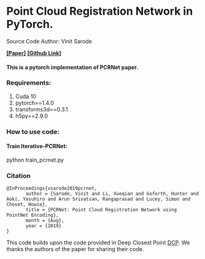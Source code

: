 # Point Cloud Registration Network in PyTorch.

Source Code Author: Vinit Sarode

**[[Paper]](https://arxiv.org/abs/1908.07906)**
**[[Github Link]](https://github.com/vinits5/pcrnet)**

#### This is a pytorch implementation of PCRNet paper.

### Requirements:
1. Cuda 10
2. pytorch==1.4.0
3. transforms3d==0.3.1
4. h5py==2.9.0

### How to use code:

#### Train Iterative-PCRNet:
python train_pcrnet.py

### Citation

```
@InProceedings{vsarode2019pcrnet,
       author = {Sarode, Vinit and Li, Xueqian and Goforth, Hunter and Aoki, Yasuhiro and Arun Srivatsan, Rangaprasad and Lucey, Simon and Choset, Howie},
       title = {PCRNet: Point Cloud Registration Network using PointNet Encoding},
       month = {Aug},
       year = {2019}
}
```

This code builds upon the code provided in Deep Closest Point [DCP](https://github.com/WangYueFt/dcp.git). We thanks the authors of the paper for sharing their code.